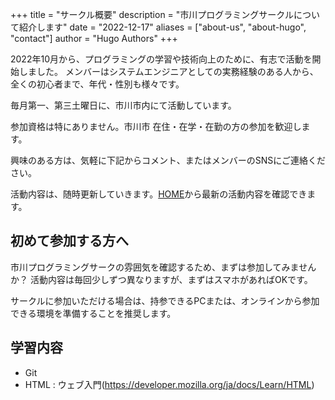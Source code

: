 +++
title = "サークル概要"
description = "市川プログラミングサークルについて紹介します"
date = "2022-12-17"
aliases = ["about-us", "about-hugo", "contact"]
author = "Hugo Authors"
+++

2022年10月から、プログラミングの学習や技術向上のために、有志で活動を開始しました。
メンバーはシステムエンジニアとしての実務経験のある人から、全くの初心者まで、年代・性別も様々です。

毎月第一、第三土曜日に、市川市内にて活動しています。

参加資格は特にありません。市川市 在住・在学・在勤の方の参加を歓迎します。

興味のある方は、気軽に下記からコメント、またはメンバーのSNSにご連絡ください。

活動内容は、随時更新していきます。[HOME](https://ichikawa-programming-circle.github.io/website/)から最新の活動内容を確認できます。

## 初めて参加する方へ

市川プログラミングサークの雰囲気を確認するため、まずは参加してみませんか？
活動内容は毎回少しずつ異なりますが、まずはスマホがあればOKです。

サークルに参加いただける場合は、持参できるPCまたは、オンラインから参加できる環境を準備することを推奨します。

## 学習内容

* Git
* HTML : ウェブ入門(https://developer.mozilla.org/ja/docs/Learn/HTML)
 

